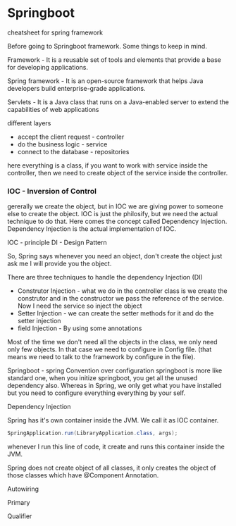 # Springboot

cheatsheet for spring framework

Before going to Springboot framework. Some things to keep in mind.

Framework - It is a reusable set of tools and elements that provide a base for developing applications.

Spring framework - It is an open-source framework that helps Java developers build enterprise-grade applications.

Servlets - It is a Java class that runs on a Java-enabled server to extend the capabilities of web applications

different layers 
* accept the client request -  controller
* do the business logic - service
* connect to the database - repositories

here everything is a class, if you want to work with service inside the controller, then we need to create object of the service inside the controller.

### IOC - Inversion of Control
gererally we create the object, but in IOC we are giving power to someone else to create the object.
IOC is just the philosify, but we need the actual technique to do that. Here comes the concept called Dependency Injection.
Dependency Injection is the actual implementation of IOC.

IOC - principle
DI - Design Pattern

So, Spring says whenever you need an object, don't create the object just ask me I will provide you the object.

There are three techniques to handle the dependency Injection (DI)

* Construtor Injection - what we do in the controller class is we create the construtor and in the constructor we pass the reference of the service. Now I need the service so inject the object
* Setter Injection -  we can create the setter methods for it and do the setter injection
* field Injection - By using some annotations

Most of the time we don't need all the objects in the class, we only need only few objects. In that case we need to configure in Config file. (that means we need to talk to the framework by configure in the file). 

Springboot - spring 
Convention over configuration
springboot is more like standard one, when you initize springboot, you get all the unused dependency also.
Whereas in Spring, we only get what you have installed but you need to configure everything everything by your self.

Dependency Injection

Spring has it's own container inside the JVM. We call it as IOC container.
```java
SpringApplication.run(LibraryApplication.class, args);
```
whenever I run this line of code, it create and runs this container inside the JVM.


Spring does not create object of all classes, it only creates the object of those classes which have @Component Annotation.

Autowiring

Primary

Qualifier

